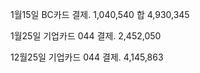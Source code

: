 
1월15일 BC카드 결제.
1,040,540
합
4,930,345


1월25일 기업카드 044 결제.
2,452,050

12월25일 기업카드 044 결제.
4,145,863

